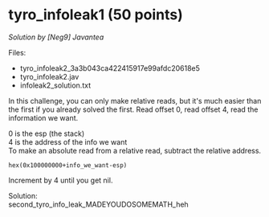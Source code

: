 # tyro_infoleak1 (50 points)
*Solution by [Neg9] Javantea*

Files:
* tyro_infoleak2_3a3b043ca422415917e99afdc20618e5
* tyro_infoleak2.jav
* infoleak2_solution.txt
	
In this challenge, you can only make relative reads, but it's much easier than the first if you already solved the first. Read offset 0, read offset 4, read the information we want.
	
0 is the esp (the stack)  
4 is the address of the info we want  
To make an absolute read from a relative read, subtract the relative address.
```
hex(0x100000000+info_we_want-esp)
```

Increment by 4 until you get nil.

Solution:  
second_tyro_info_leak_MADEYOUDOSOMEMATH_heh
